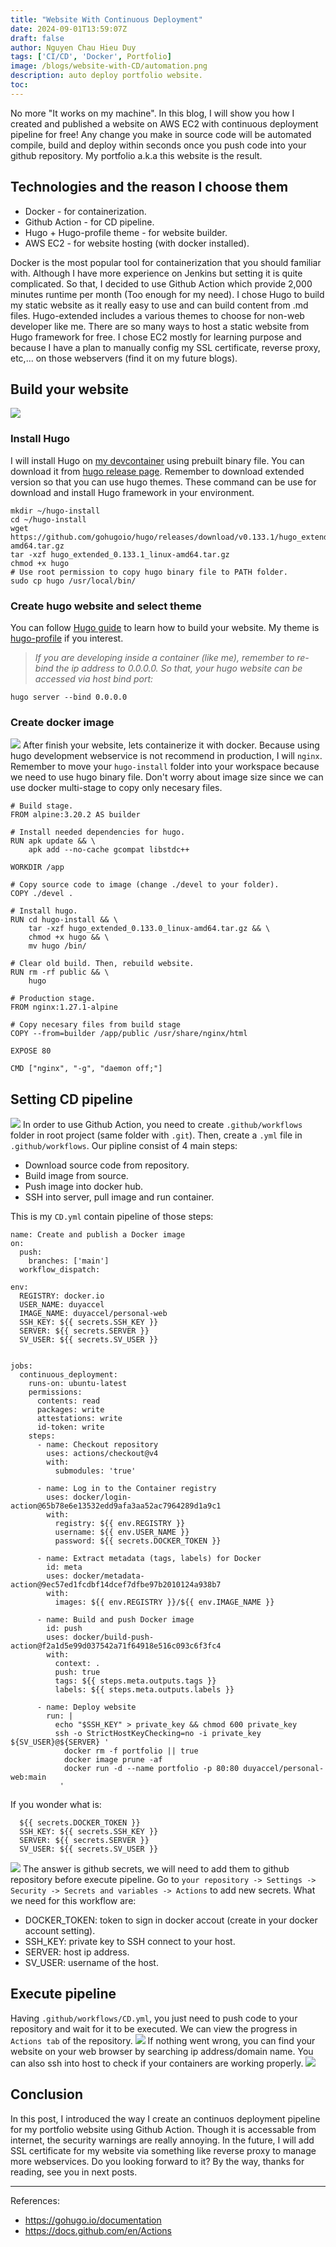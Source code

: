 ```yaml
---
title: "Website With Continuous Deployment"
date: 2024-09-01T13:59:07Z
draft: false
author: Nguyen Chau Hieu Duy
tags: ['CI/CD', 'Docker', Portfolio]
image: /blogs/website-with-CD/automation.png
description: auto deploy portfolio website.
toc:
---
```

No more "It works on my machine". In this blog, I will show you how I created and published a website on AWS EC2 with continuous deployment pipeline for free! Any change you make in source code will be automated compile, build and deploy within seconds once you push code into your github repository. My portfolio a.k.a this website is the result.

## Technologies and the reason I choose them
- Docker - for containerization.
- Github Action - for CD pipeline.
- Hugo + Hugo-profile theme - for website builder.
- AWS EC2 - for website hosting (with docker installed).

Docker is the most popular tool for containerization that you should familiar with. Although I have more experience on Jenkins but setting it is quite complicated. So that, I decided to use Github Action which provide 2,000 minutes runtime per month (Too enough for my need).
I chose Hugo to build my static website as it really easy to use and can build content from .md files. Hugo-extended includes a various themes to choose for non-web developer like me. 
There are so many ways to host a static website from Hugo framework for free. I chose EC2 mostly for learning purpose and because I have a plan to manually config my SSL certificate, reverse proxy, etc,... on those webservers (find it on my future blogs). 

## Build your website
![](/blogs/website-with-CD/hugo.png)
### Install Hugo
I will install Hugo on [my devcontainer](http://website.duy.io.vn/blogs/dev-container) using prebuilt binary file. You can download it from [hugo release page](https://github.com/gohugoio/hugo/releases). Remember to download extended version so that you can use hugo themes. These command can be use for download and install Hugo framework in your environment.
```
mkdir ~/hugo-install
cd ~/hugo-install
wget https://github.com/gohugoio/hugo/releases/download/v0.133.1/hugo_extended_0.133.1_linux-amd64.tar.gz
tar -xzf hugo_extended_0.133.1_linux-amd64.tar.gz
chmod +x hugo
# Use root permission to copy hugo binary file to PATH folder.
sudo cp hugo /usr/local/bin/    
```
### Create hugo website and select theme
You can follow [Hugo guide](https://gohugo.io/getting-started/quick-start/) to learn how to build your website. My theme is [hugo-profile](https://github.com/gurusabarish/hugo-profile) if you interest.
> *If you are developing inside a container (like me), remember to re-bind the ip address to 0.0.0.0. So that, your hugo website can be accessed via host bind port:*
```
hugo server --bind 0.0.0.0
```
### Create docker image
![](/blogs/website-with-CD/docker.png)
After finish your website, lets containerize it with docker. Because using hugo development webservice is not recommend in production, I will `nginx`. Remember to move your `hugo-install` folder into your workspace because we need to use hugo binary file. Don't worry about image size since we can use docker multi-stage to copy only necesary files. 
```
# Build stage.
FROM alpine:3.20.2 AS builder

# Install needed dependencies for hugo.
RUN apk update && \
    apk add --no-cache gcompat libstdc++

WORKDIR /app

# Copy source code to image (change ./devel to your folder).
COPY ./devel . 

# Install hugo.
RUN cd hugo-install && \
    tar -xzf hugo_extended_0.133.0_linux-amd64.tar.gz && \
    chmod +x hugo && \
    mv hugo /bin/ 

# Clear old build. Then, rebuild website.
RUN rm -rf public && \
    hugo

# Production stage. 
FROM nginx:1.27.1-alpine

# Copy necesary files from build stage
COPY --from=builder /app/public /usr/share/nginx/html

EXPOSE 80

CMD ["nginx", "-g", "daemon off;"]
```
## Setting CD pipeline
![](/blogs/website-with-CD/github-action.png)
In order to use Github Action, you need to create `.github/workflows` folder in root project (same folder with `.git`). Then, create a `.yml` file in `.github/workflows`. Our pipline consist of 4 main steps:
- Download source code from repository.
- Build image from source.
- Push image into docker hub.
- SSH into server, pull image and run container.

This is my `CD.yml` contain pipeline of those steps:
```
name: Create and publish a Docker image
on:
  push:
    branches: ['main']
  workflow_dispatch:

env:
  REGISTRY: docker.io 
  USER_NAME: duyaccel
  IMAGE_NAME: duyaccel/personal-web
  SSH_KEY: ${{ secrets.SSH_KEY }}
  SERVER: ${{ secrets.SERVER }}
  SV_USER: ${{ secrets.SV_USER }}
  

jobs:
  continuous_deployment:
    runs-on: ubuntu-latest
    permissions:
      contents: read
      packages: write
      attestations: write
      id-token: write
    steps:
      - name: Checkout repository
        uses: actions/checkout@v4
        with:
          submodules: 'true'

      - name: Log in to the Container registry
        uses: docker/login-action@65b78e6e13532edd9afa3aa52ac7964289d1a9c1
        with:
          registry: ${{ env.REGISTRY }}
          username: ${{ env.USER_NAME }}
          password: ${{ secrets.DOCKER_TOKEN }}

      - name: Extract metadata (tags, labels) for Docker
        id: meta
        uses: docker/metadata-action@9ec57ed1fcdbf14dcef7dfbe97b2010124a938b7
        with:
          images: ${{ env.REGISTRY }}/${{ env.IMAGE_NAME }}

      - name: Build and push Docker image
        id: push
        uses: docker/build-push-action@f2a1d5e99d037542a71f64918e516c093c6f3fc4
        with:
          context: .
          push: true
          tags: ${{ steps.meta.outputs.tags }}
          labels: ${{ steps.meta.outputs.labels }}

      - name: Deploy website
        run: |
          echo "$SSH_KEY" > private_key && chmod 600 private_key
          ssh -o StrictHostKeyChecking=no -i private_key ${SV_USER}@${SERVER} '
            docker rm -f portfolio || true
            docker image prune -af
            docker run -d --name portfolio -p 80:80 duyaccel/personal-web:main
           '
```
If you wonder what is:
```
  ${{ secrets.DOCKER_TOKEN }}
  SSH_KEY: ${{ secrets.SSH_KEY }}
  SERVER: ${{ secrets.SERVER }}
  SV_USER: ${{ secrets.SV_USER }}
```
![](/blogs/website-with-CD/secrets.png)
The answer is github secrets, we will need to add them to github repository before execute pipeline. Go to `your repository -> Settings -> 
Security -> Secrets and variables -> Actions` to add new secrets. What we need for this workflow are:
- DOCKER_TOKEN: token to sign in docker accout (create in your docker account setting).
- SSH_KEY: private key to SSH connect to your host.
- SERVER: host ip address.
- SV_USER: username of the host.

## Execute pipeline

Having `.github/workflows/CD.yml`, you just need to push code to your repository and wait for it to be executed. We can view the progress in `Actions tab` of the repository. 
![](/blogs/website-with-CD/workflow.png)
If nothing went wrong, you can find your website on your web browser by searching ip address/domain name. You can also ssh into host to check if your containers are working properly.
![](/blogs/website-with-CD/website.png)
## Conclusion

In this post, I introduced the way I create an continuos deployment pipeline for my portfolio website using Github Action. Though it is accessable from internet, the security warnings are really annoying. In the future, I will add SSL certificate for my website via something like reverse proxy to manage more webservices. Do you looking forward to it? By the way, thanks for reading, see you in next posts.

---
References:
- https://gohugo.io/documentation
- https://docs.github.com/en/Actions
